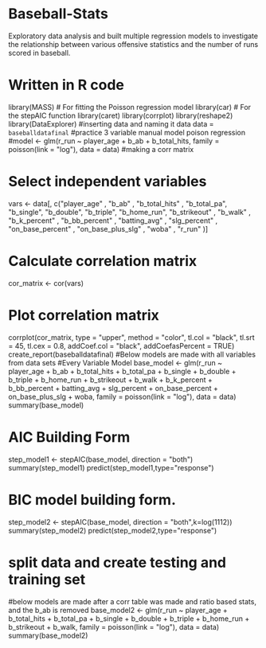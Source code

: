 
# Baseball-Stats
 Exploratory data analysis and built multiple regression models to investigate the relationship between various offensive statistics and the number of runs scored in baseball.
 
 # Written in R code
 library(MASS)   # For fitting the Poisson regression model
 library(car)    # For the stepAIC function
 library(caret)
library(corrplot)
library(reshape2)
library(DataExplorer)
#inserting data and naming it data 
data = `baseballdatafinal`
#practice 3 variable manual model poison regression 
#model <- glm(r_run ~ player_age + b_ab + b_total_hits, family = poisson(link = "log"), data = data)
#making a corr matrix 

# Select independent variables
vars <- data[, c("player_age" , "b_ab" , "b_total_hits" , "b_total_pa", "b_single", "b_double",  "b_triple", "b_home_run", "b_strikeout" , "b_walk" , "b_k_percent" , "b_bb_percent" , "batting_avg" , "slg_percent" , "on_base_percent" , "on_base_plus_slg" , "woba" , "r_run" )]

# Calculate correlation matrix
cor_matrix <- cor(vars)

# Plot correlation matrix
corrplot(cor_matrix, type = "upper", method = "color", 
         tl.col = "black", tl.srt = 45, tl.cex = 0.8, 
         addCoef.col = "black", addCoefasPercent = TRUE)
create_report(baseballdatafinal)
#Below models are made with all variables from data sets 
#Every Variable Model 
base_model <- glm(r_run ~ player_age + b_ab + b_total_hits + b_total_pa + b_single + b_double + b_triple + b_home_run + b_strikeout + b_walk + b_k_percent + b_bb_percent + batting_avg + slg_percent + on_base_percent + on_base_plus_slg + woba, family = poisson(link = "log"), data = data)
summary(base_model)

# AIC Building Form
step_model1 <- stepAIC(base_model, direction = "both")
summary(step_model1)
predict(step_model1,type="response")

# BIC model building form. 
step_model2 <- stepAIC(base_model, direction = "both",k=log(1112))
summary(step_model2)
predict(step_model2,type="response")

# split data and create testing and training set
#below models are made after a corr table was made and ratio based stats, and the b_ab is removed 
base_model2 <- glm(r_run ~ player_age + b_total_hits + b_total_pa + b_single + b_double + b_triple + b_home_run + b_strikeout + b_walk, family = poisson(link = "log"), data = data)
summary(base_model2)
